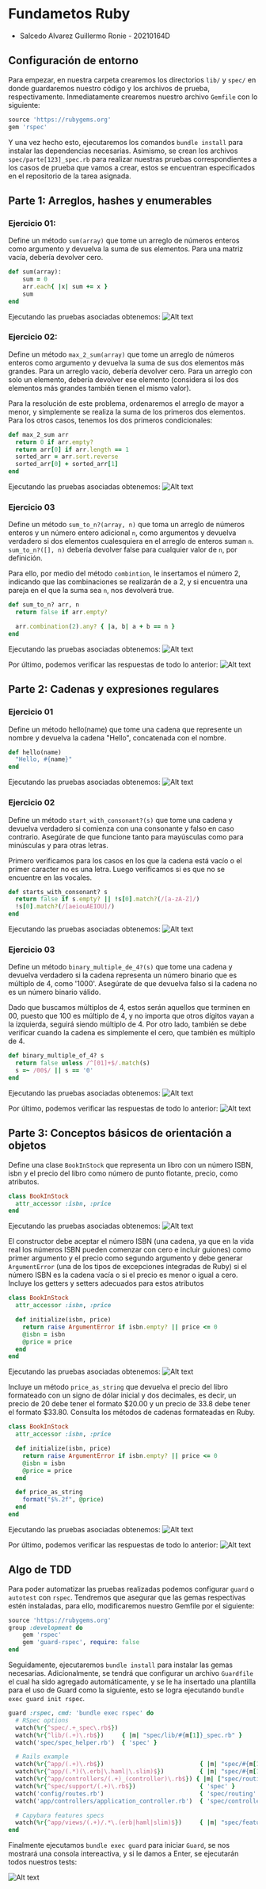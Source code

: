 # Fundametos Ruby

- Salcedo Alvarez Guillermo Ronie - 20210164D

## Configuración de entorno

Para empezar, en nuestra carpeta crearemos los directorios `lib/` y `spec/` en donde guardaremos nuestro código y los archivos de prueba, respectivamente. Inmediatamente crearemos nuestro archivo `Gemfile` con lo siguiente:

```ruby
source 'https://rubygems.org'
gem 'rspec'
```

Y una vez hecho esto, ejecutaremos los comandos `bundle install` para instalar las dependencias necesarias. Asimismo, se crean los archivos `spec/parte[123]_spec.rb` para realizar nuestras pruebas correspondientes a los casos de prueba que vamos a crear, estos se encuentran especificados en el repositorio de la tarea asignada.


## Parte 1: Arreglos, hashes y enumerables

### Ejercicio 01:
Define un método `sum(array)` que tome un arreglo de números enteros como argumento y devuelva la suma de sus elementos. Para una matriz vacía, debería devolver cero.

```ruby
def sum(array):
    sum = 0
    arr.each{ |x| sum += x }
    sum
end
```

Ejecutando las pruebas asociadas obtenemos:
![Alt text](img/image.png)


### Ejercicio 02:
Define un método `max_2_sum(array)` que tome un arreglo de números enteros como argumento y devuelva la suma de sus dos elementos más grandes. Para un arreglo vacío, debería devolver cero. Para un arreglo con solo un elemento, debería devolver ese elemento (considera si los dos elementos más grandes también tienen el mismo valor).

Para la resolución de este problema, ordenaremos el arreglo de mayor a menor, y simplemente se realiza la suma de los primeros dos elementos. Para los otros casos, tenemos los dos primeros condicionales:

```ruby
def max_2_sum arr
  return 0 if arr.empty?
  return arr[0] if arr.length == 1
  sorted_arr = arr.sort.reverse
  sorted_arr[0] + sorted_arr[1]
end
```

Ejecutando las pruebas asociadas obtenemos:
![Alt text](img/image-1.png)


### Ejercicio 03

Define un método `sum_to_n?(array, n)` que toma un arreglo de números enteros y un número entero adicional `n`, como argumentos y devuelva verdadero si dos elementos cualesquiera en el arreglo de enteros suman `n`. `sum_to_n?([], n)` debería devolver false para cualquier valor de `n`, por definición.

Para ello, por medio del método `combintion`, le insertamos el número 2, indicando que las combinaciones se realizarán de a 2, y si encuentra una pareja en el que la suma sea `n`, nos devolverá true.


```ruby
def sum_to_n? arr, n
  return false if arr.empty?

  arr.combination(2).any? { |a, b| a + b == n }
end
```

Ejecutando las pruebas asociadas obtenemos:
![Alt text](img/image-2.png)

Por último, podemos verificar las respuestas de todo lo anterior:
![Alt text](img/image-3.png)


## Parte 2: Cadenas y expresiones regulares

### Ejercicio 01

Define un método hello(name) que tome una cadena que represente un nombre y devuelva la cadena "Hello", concatenada con el nombre.

```ruby
def hello(name)
  "Hello, #{name}"
end
```

Ejecutando las pruebas asociadas obtenemos:
![Alt text](img/image-4.png)


### Ejercicio 02

Define un método `start_with_consonant?(s)` que tome una cadena y devuelva verdadero si comienza con una consonante y falso en caso contrario. Asegúrate de que funcione tanto para mayúsculas como para minúsculas y para otras letras. 

Primero verificamos para los casos en los que la cadena está vacío o el primer caracter no es una letra. Luego verificamos si es que no se encuentre en las vocales.

```ruby
def starts_with_consonant? s
  return false if s.empty? || !s[0].match?(/[a-zA-Z]/)
  !s[0].match?(/[aeiouAEIOU]/)
end
```

Ejecutando las pruebas asociadas obtenemos:
![Alt text](img/image-5.png)


### Ejercicio 03

Define un método `binary_multiple_de_4?(s)` que tome una cadena y devuelva verdadero si la cadena representa un número binario que es múltiplo de 4, como '1000'. Asegúrate de que devuelva falso si la cadena no es un número binario válido.

Dado que buscamos múltiplos de 4, estos serán aquellos que terminen en 00, puesto que 100 es múltiplo de 4, y no importa que otros dígitos vayan a la izquierda, seguirá siendo múltiplo de 4. Por otro lado, también se debe verificar cuando la cadena es simplemente el cero, que también es múltiplo de 4.

```ruby
def binary_multiple_of_4? s
  return false unless /^[01]+$/.match(s)
  s =~ /00$/ || s == '0'
end
```

Ejecutando las pruebas asociadas obtenemos:
![Alt text](img/image-6.png)

Por último, podemos verificar las respuestas de todo lo anterior:
![Alt text](img/image-7.png)


## Parte 3: Conceptos básicos de orientación a objetos

Define una clase `BookInStock` que representa un libro con un número ISBN, isbn y el precio del libro como número de punto flotante, precio, como atributos.

```ruby
class BookInStock
  attr_accessor :isbn, :price
end
```

Ejecutando las pruebas asociadas obtenemos:
![Alt text](img/image-8.png)

El constructor debe aceptar el número ISBN (una cadena, ya que en la vida real los números ISBN pueden comenzar con cero e incluir guiones) como primer argumento y el precio como segundo argumento y debe generar `ArgumentError` (una de los tipos de excepciones integradas de Ruby) si el número ISBN es la cadena vacía o si el precio es menor o igual a cero. Incluye los getters y setters adecuados para estos atributos

```ruby
class BookInStock
  attr_accessor :isbn, :price

  def initialize(isbn, price)
    return raise ArgumentError if isbn.empty? || price <= 0
    @isbn = isbn
    @price = price
  end
end
```

Ejecutando las pruebas asociadas obtenemos:
![Alt text](img/image-9.png)


Incluye un método `price_as_string` que devuelva el precio del libro formateado con un signo de dólar inicial y dos decimales, es decir, un precio de 20 debe tener el formato $20.00 y un precio de 33.8 debe tener el formato $33.80. Consulta los métodos de cadenas formateadas en Ruby.

```ruby
class BookInStock
  attr_accessor :isbn, :price

  def initialize(isbn, price)
    return raise ArgumentError if isbn.empty? || price <= 0
    @isbn = isbn
    @price = price
  end

  def price_as_string
    format("$%.2f", @price)
  end
end
```

Ejecutando las pruebas asociadas obtenemos:
![Alt text](img/image-10.png)

Por último, podemos verificar las respuestas de todo lo anterior:
![Alt text](img/image-11.png)


## Algo de TDD

Para poder automatizar las pruebas realizadas podemos configurar `guard` o `autotest` con `rspec`. Tendremos que asegurar que las gemas respectivas estén instaladas, para ello, modificaremos nuestro Gemfile por el siguiente:

```ruby
source 'https://rubygems.org'
group :development do
    gem 'rspec'
    gem 'guard-rspec', require: false
end

```

Seguidamente, ejecutaremos `bundle install` para instalar las gemas necesarias. Adicionalmente, se tendrá que configurar un archivo `Guardfile` el cual ha sido agregado automáticamente, y se le ha insertado una plantilla para el uso de Guard como la siguiente, esto se logra ejecutando `bundle exec guard init rspec`.

```ruby
guard :rspec, cmd: 'bundle exec rspec' do
  # RSpec options
  watch(%r{^spec/.+_spec\.rb$})
  watch(%r{^lib/(.+)\.rb$})     { |m| "spec/lib/#{m[1]}_spec.rb" }
  watch('spec/spec_helper.rb')  { 'spec' }

  # Rails example
  watch(%r{^app/(.+)\.rb$})                           { |m| "spec/#{m[1]}_spec.rb" }
  watch(%r{^app/(.*)(\.erb|\.haml|\.slim)$})          { |m| "spec/#{m[1]}#{m[2]}_spec.rb" }
  watch(%r{^app/controllers/(.+)_(controller)\.rb$}) { |m| ["spec/routing/#{m[1]}_routing_spec.rb", "spec/#{m[2]}s/#{m[1]}_#{m[2]}_spec.rb", "spec/requests/#{m[1].singularize}_pages_spec.rb"] }
  watch(%r{^spec/support/(.+)\.rb$})                  { 'spec' }
  watch('config/routes.rb')                           { 'spec/routing' }
  watch('app/controllers/application_controller.rb')  { 'spec/controllers' }

  # Capybara features specs
  watch(%r{^app/views/(.+)/.*\.(erb|haml|slim)$})     { |m| "spec/features/#{m[1]}_spec.rb" }
end
```

Finalmente ejecutamos `bundle exec guard` para iniciar `Guard`, se nos mostrará una consola intereactiva, y si le damos a Enter, se ejecutarán todos nuestros tests:

![Alt text](img/image-12.png)
